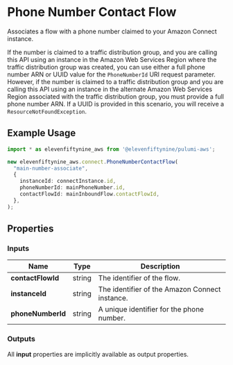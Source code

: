 # Phone Number Contact Flow

Associates a flow with a phone number claimed to your Amazon Connect instance.  
  
If the number is claimed to a traffic distribution group, and you are calling this API using an instance in the Amazon Web Services Region where the traffic distribution group was created, you can use either a full phone number ARN or UUID value for the `PhoneNumberId` URI request parameter. However, if the number is claimed to a traffic distribution group and you are calling this API using an instance in the alternate Amazon Web Services Region associated with the traffic distribution group, you must provide a full phone number ARN. If a UUID is provided in this scenario, you will receive a `ResourceNotFoundException`.

## Example Usage

```ts
import * as elevenfiftynine_aws from '@elevenfiftynine/pulumi-aws';

new elevenfiftynine_aws.connect.PhoneNumberContactFlow(
  "main-number-associate",
  {
    instanceId: connectInstance.id,
    phoneNumberId: mainPhoneNumber.id,
    contactFlowId: mainInboundFlow.contactFlowId,
  },
);
```

## Properties

### Inputs

| Name | Type | Description |
| --- | --- | --- |
| **contactFlowId** | string | The identifier of the flow. |
| **instanceId** | string | The identifier of the Amazon Connect instance.  |
| **phoneNumberId** | string | A unique identifier for the phone number. |

### Outputs

All **input** properties are implicitly available as output properties.
